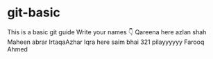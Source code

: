 # git-basic
This is a basic git guide
Write your names 👇
Qareena here
azlan shah
Maheen abrar
IrtaqaAzhar
Iqra here
saim bhai
321 pilayyyyyy
Farooq Ahmed
